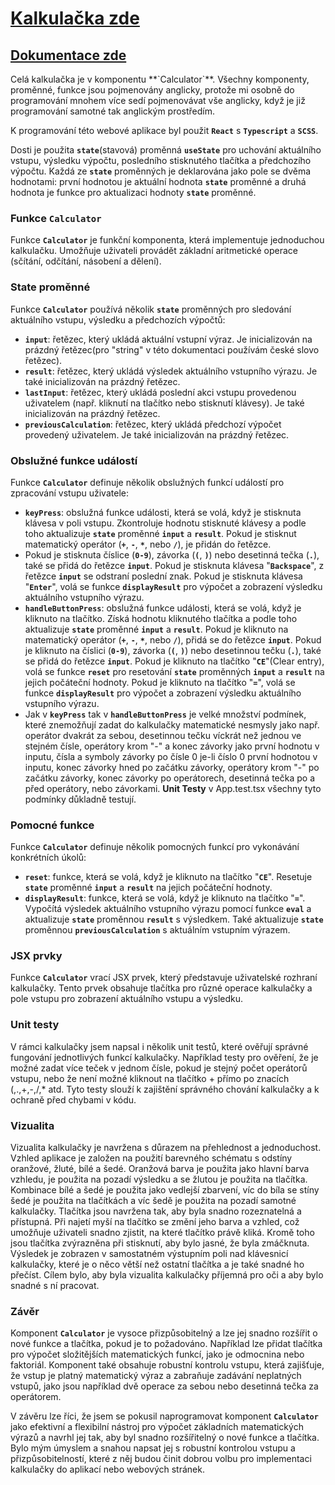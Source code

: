 <h1><a href="https://jakubhalik.github.io/">Kalkulačka zde</a></h1>
<h2><a href="https://wirehaired-slouch-b33.notion.site/Kalkula-ka-Dokumentace-aa7d48d8163e47a098fa085a8db20916">Dokumentace zde</a></h2>
Celá kalkulačka je v komponentu **`Calculator`**. Všechny komponenty, proměnné, funkce jsou pojmenovány anglicky, protože mi osobně do programování mnohem více sedí pojmenovávat vše anglicky, když je již programování samotné tak anglickým prostředím.

K programování této webové aplikace byl použit  **`React`** s  **`Typescript`** a  **`SCSS`**.

Dosti je použita **`state`**(stavová) proměnná **`useState`** pro uchování aktuálního vstupu, výsledku výpočtu, posledního stisknutého tlačítka a předchozího výpočtu. Každá ze **`state`** proměnných je deklarována jako pole se dvěma hodnotami: první hodnotou je aktuální hodnota **`state`** proměnné a druhá hodnota je funkce pro aktualizaci hodnoty **`state`** proměnné.

### Funkce **`Calculator`**

Funkce **`Calculator`** je funkční komponenta, která implementuje jednoduchou kalkulačku. Umožňuje uživateli provádět základní aritmetické operace (sčítání, odčítání, násobení a dělení).

### **State proměnné**

Funkce **`Calculator`** používá několik **`state`** proměnných pro sledování aktuálního vstupu, výsledku a předchozích výpočtů:

- **`input`**: řetězec, který ukládá aktuální vstupní výraz. Je inicializován na prázdný řetězec(pro "string" v této dokumentaci používám české slovo řetězec).
- **`result`**: řetězec, který ukládá výsledek aktuálního vstupního výrazu. Je také inicializován na prázdný řetězec.
- **`lastInput`**: řetězec, který ukládá poslední akci vstupu provedenou uživatelem (např. kliknutí na tlačítko nebo stisknutí klávesy). Je také inicializován na prázdný řetězec.
- **`previousCalculation`**: řetězec, který ukládá předchozí výpočet provedený uživatelem. Je také inicializován na prázdný řetězec.

### **Obslužné funkce událostí**

Funkce **`Calculator`** definuje několik obslužných funkcí událostí pro zpracování vstupu uživatele:

- **`keyPress`**: obslužná funkce události, která se volá, když je stisknuta klávesa v poli vstupu. Zkontroluje hodnotu stisknuté klávesy a podle toho aktualizuje **`state`** proměnné **`input`** a **`result`**. Pokud je stisknut matematický operátor (**`+`**, **`-`**, **`*`**, nebo **`/`**), je přidán do řetězce.
- Pokud je stisknuta číslice (**`0-9`**), závorka (**`(`**, **`)`**) nebo desetinná tečka (**`.`**), také se přidá do řetězce **`input`**. Pokud je stisknuta klávesa "**`Backspace`**", z řetězce **`input`** se odstraní poslední znak. Pokud je stisknuta klávesa "**`Enter`**", volá se funkce **`displayResult`** pro výpočet a zobrazení výsledku aktuálního vstupního výrazu.
- **`handleButtonPress`**: obslužná funkce události, která se volá, když je kliknuto na tlačítko. Získá hodnotu kliknutého tlačítka a podle toho aktualizuje **`state`** proměnné **`input`** a **`result`**. Pokud je kliknuto na matematický operátor (**`+`**, **`-`**, **`*`**, nebo **`/`**), přidá se do řetězce **`input`**. Pokud je kliknuto na číslici (**`0-9`**), závorka (**`(`**, **`)`**) nebo desetinnou tečku (**`.`**), také se přidá do řetězce **`input`**. Pokud je kliknuto na tlačítko "**`CE`**"(Clear entry), volá se funkce **`reset`** pro resetování **`state`** proměnných **`input`** a **`result`** na jejich počáteční hodnoty. Pokud je kliknuto na tlačítko "**`=`**", volá se funkce **`displayResult`** pro výpočet a zobrazení výsledku aktuálního vstupního výrazu.
- Jak v **`keyPress`** tak v **`handleButtonPress`** je velké množství podmínek, které znemožňují zadat do kalkulačky matematické nesmysly jako např. operátor dvakrát za sebou, desetinnou tečku víckrát než jednou ve stejném čísle, operátory krom "-" a konec závorky jako první hodnotu v inputu, čísla a symboly závorky po čísle 0 je-li číslo 0 první hodnotou v inputu, konec závorky hned po začátku závorky, operátory krom "-" po začátku závorky, konec závorky po operátorech, desetinná tečka po a před operátory, nebo závorkami. **Unit Testy** v App.test.tsx všechny tyto podmínky důkladně testují.

### **Pomocné funkce**

Funkce **`Calculator`** definuje několik pomocných funkcí pro vykonávání konkrétních úkolů:

- **`reset`**: funkce, která se volá, když je kliknuto na tlačítko "**`CE`**". Resetuje **`state`** proměnné **`input`** a **`result`** na jejich počáteční hodnoty.
- **`displayResult`**: funkce, která se volá, když je kliknuto na tlačítko "**`=`**". Vypočítá výsledek aktuálního vstupního výrazu pomocí funkce **`eval`** a aktualizuje **`state`** proměnnou **`result`** s výsledkem. Také aktualizuje **`state`** proměnnou **`previousCalculation`** s aktuálním vstupním výrazem.

### **JSX prvky**

Funkce **`Calculator`** vrací JSX prvek, který představuje uživatelské rozhraní kalkulačky. Tento prvek obsahuje tlačítka pro různé operace kalkulačky a pole vstupu pro zobrazení aktuálního vstupu a výsledku.

### Unit testy

V rámci kalkulačky jsem napsal i několik unit testů, které ověřují správné fungování jednotlivých funkcí kalkulačky. Například testy pro ověření, že je možné zadat více teček v jednom čísle, pokud je stejný počet operátorů vstupu, nebo že není možné kliknout na tlačítko + přímo po znacích (,.,+,-,/,* atd. Tyto testy slouží k zajištění správného chování kalkulačky a k ochraně před chybami v kódu.

### Vizualita

Vizualita kalkulačky je navržena s důrazem na přehlednost a jednoduchost. Vzhled aplikace je založen na použití barevného schématu s odstíny oranžové, žluté, bílé a šedé. Oranžová barva je použita jako hlavní barva vzhledu, je použita na pozadí výsledku a se žlutou je použita na tlačítka. Kombinace bílé a šedé je použita jako vedlejší zbarvení, víc do bíla se stíny šedé je použita na tlačítkách a víc šedě je použita na pozadí samotné kalkulačky.
Tlačítka jsou navržena tak, aby byla snadno rozeznatelná a přístupná. Při najetí myší na tlačítko se změní jeho barva a vzhled, což umožňuje uživateli snadno zjistit, na které tlačítko právě kliká. Kromě toho jsou tlačítka zvýrazněna při stisknutí, aby bylo jasné, že byla zmáčknuta. Výsledek je zobrazen v samostatném výstupním poli nad klávesnicí kalkulačky, které je o něco větší než ostatní tlačítka a je také snadné ho přečíst. Cílem bylo, aby byla vizualita kalkulačky příjemná pro oči a aby bylo snadné s ní pracovat.

### Závěr

Komponent **`Calculator`** je vysoce přizpůsobitelný a lze jej snadno rozšířit o nové funkce a tlačítka, pokud je to požadováno. Například lze přidat tlačítka pro výpočet složitějších matematických funkcí, jako je odmocnina nebo faktoriál. Komponent také obsahuje robustní kontrolu vstupu, která zajišťuje, že vstup je platný matematický výraz a zabraňuje zadávání neplatných vstupů, jako jsou například dvě operace za sebou nebo desetinná tečka za operátorem.

V závěru lze říci, že jsem se pokusil naprogramovat komponent **`Calculator`** jako efektivní a flexibilní nástroj pro výpočet základních matematických výrazů a navrhl jej tak, aby byl snadno rozšířitelný o nové funkce a tlačítka. Bylo mým úmyslem a snahou napsat jej s robustní kontrolou vstupu a přizpůsobitelností, které z něj budou činit dobrou volbu pro implementaci kalkulačky do aplikací nebo webových stránek.
